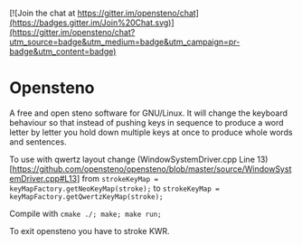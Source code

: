 [![Join the chat at https://gitter.im/opensteno/chat](https://badges.gitter.im/Join%20Chat.svg)](https://gitter.im/opensteno/chat?utm_source=badge&utm_medium=badge&utm_campaign=pr-badge&utm_content=badge)
# Opensteno
A free and open steno software for GNU/Linux. It will change the keyboard behaviour so that instead of pushing keys
in sequence to produce a word letter by letter you hold down multiple keys at once to produce whole words and sentences.

To use with qwertz layout change (WindowSystemDriver.cpp Line 13)[https://github.com/opensteno/opensteno/blob/master/source/WindowSystemDriver.cpp#L13] from ```strokeKeyMap = keyMapFactory.getNeoKeyMap(stroke);``` to ```strokeKeyMap = keyMapFactory.getQwertzKeyMap(stroke); ```

Compile with
```cmake ./; make; make run;```

To exit opensteno you have to stroke KWR.
